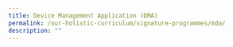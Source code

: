 ```yaml
---
title: Device Management Application (DMA)
permalink: /our-holistic-curriculum/signature-programmes/mda/
description: ""
---
```

